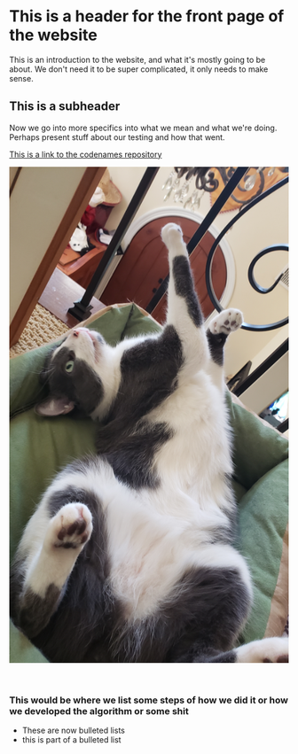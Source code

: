 # This is a header for the front page of the website

This is an introduction to the website, and what it's mostly going to be about. We don't need it to be super complicated, it only needs to make sense.

## This is a subheader

Now we go into more specifics into what we mean and what we're doing. Perhaps present stuff about our testing and how that went.

[This is a link to the codenames repository](https://github.com/XueweiYan/codenames-game-ai)

![This is a picture of a cat](img/picture_of_a_cat.jpg "Isn't he adorable?")

![<img src = "img/codenames_game_example_1">](https://github.com/XueweiYan/codenames-game-ai "Is this how linked pictures function in this setup?")

### This would be where we list some steps of how we did it or how we developed the algorithm or some shit

- These are now bulleted lists
- this is part of a bulleted list
